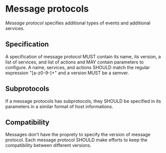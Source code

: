 # Message protocols

*Message protocol* specifies additional types of events and additional services.


## Specification

A specification of message protocol MUST contain its name, its version, a list of services, and list of actions and MAY contain parameters to configure.
A name, services, and actions SHOULD match the regular expression "[a-z0-9-]+" and a version MUST be a semver.


## Subprotocols

If a message protocols has subprotocols, they SHOULD be specified in its parameters in a similar format of host informations.


## Compatibility

Messages don't have the proprety to specify the version of message protocol.
Each message protocol SHOULD make efforts to keep the compatibility between different versions.

